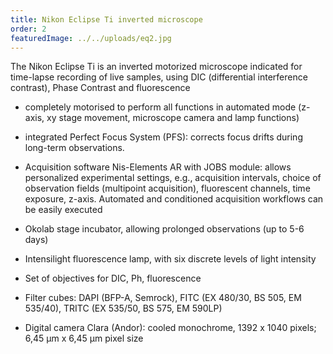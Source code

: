 ```yaml
---
title: Nikon Eclipse Ti inverted microscope
order: 2
featuredImage: ../../uploads/eq2.jpg
---
```


The Nikon Eclipse Ti is an inverted motorized microscope indicated for time-lapse recording of live samples, using DIC (differential interference contrast), Phase Contrast and fluorescence

- completely motorised to perform all functions in automated mode (z-axis, xy stage movement, microscope camera and lamp functions)

- integrated Perfect Focus System (PFS): corrects focus drifts during long-term observations.

- Acquisition software Nis-Elements AR with JOBS module: allows personalized experimental settings, e.g., acquisition intervals, choice of observation fields (multipoint acquisition), fluorescent channels, time exposure, z-axis. Automated and conditioned acquisition workflows can be easily executed

- Okolab stage incubator, allowing prolonged observations (up to 5-6 days)

- Intensilight fluorescence lamp, with six discrete levels of light intensity

- Set of objectives for DIC, Ph, fluorescence

- Filter cubes: DAPI (BFP-A, Semrock), FITC (EX 480/30, BS 505, EM 535/40), TRITC (EX 535/50, BS 575, EM 590LP)

- Digital camera Clara (Andor): cooled monochrome, 1392 x 1040 pixels; 6,45 µm x 6,45 µm pixel size
